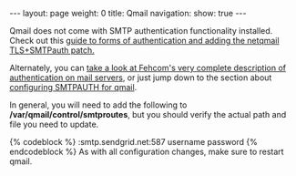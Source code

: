--- layout: page weight: 0 title: Qmail navigation: show: true ---

Qmail does not come with SMTP authentication functionality installed.
Check out this [guide to forms of authentication and adding the netqmail
TLS+SMTPauth
patch.](http://www.differentpla.net/content/2004/03/installing-smtp-auth-with-qmail)

Alternately, you can [take a look at Fehcom's very complete description
of authentication on mail
servers](http://www.fehcom.de/qmail/smtpauth.html), or just jump down to
the section about [configuring SMTPAUTH for
qmail](http://www.fehcom.de/qmail/smtpauth.html##SETUP).

In general, you will need to add the following to
**/var/qmail/control/smtproutes**, but you should verify the actual path
and file you need to update.

{% codeblock %}
:smtp.sendgrid.net:587 username password
{% endcodeblock %} As with all configuration changes, make sure to restart qmail.
